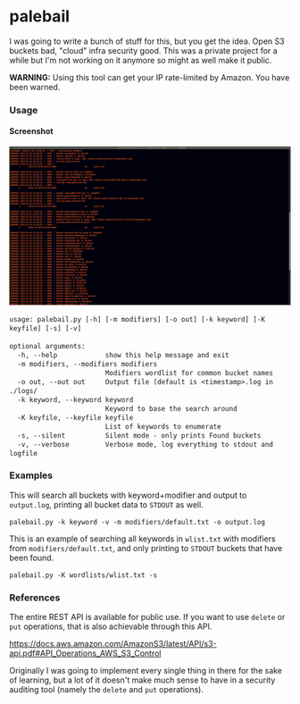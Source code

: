 # palebail

I was going to write a bunch of stuff for this, but you get the idea. Open S3 buckets bad, "cloud" infra security good. This was a private project for a while but I'm not working on it anymore so might as well make it public.

**WARNING:** Using this tool can get your IP rate-limited by Amazon. You have been warned.

### Usage

#### Screenshot

<img src="screenshot.jpg"></img>

```
usage: palebail.py [-h] [-m modifiers] [-o out] [-k keyword] [-K keyfile] [-s] [-v]

optional arguments:
  -h, --help            show this help message and exit
  -m modifiers, --modifiers modifiers
                        Modifiers wordlist for common bucket names
  -o out, --out out     Output file (default is <timestamp>.log in ./logs/
  -k keyword, --keyword keyword
                        Keyword to base the search around
  -K keyfile, --keyfile keyfile
                        List of keywords to enumerate
  -s, --silent          Silent mode - only prints Found buckets
  -v, --verbose         Verbose mode, log everything to stdout and logfile

```
### Examples

This will search all buckets with keyword+modifier and output to `output.log`, printing all bucket data to `STDOUT` as well.

```python3
palebail.py -k keyword -v -m modifiers/default.txt -o output.log
```

This is an example of searching all keywords in `wlist.txt` with modifiers from `modifiers/default.txt`, and only printing to `STDOUT` buckets that have been found.

```python3
palebail.py -K wordlists/wlist.txt -s
```

### References

The entire REST API is available for public use. If you want to use `delete` or `put` operations, that is also achievable through this API.

https://docs.aws.amazon.com/AmazonS3/latest/API/s3-api.pdf#API_Operations_AWS_S3_Control

Originally I was going to implement every single thing in there for the sake of learning, but a lot of it doesn't make much sense to have in a security auditing tool (namely the `delete` and `put` operations).
